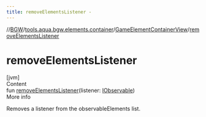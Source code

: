 ```yaml
---
title: removeElementsListener -
---
```

//[BGW](../../../index.md)/[tools.aqua.bgw.elements.container](../index.md)/[GameElementContainerView](index.md)/[removeElementsListener](remove-elements-listener.md)



# removeElementsListener  
[jvm]  
Content  
fun [removeElementsListener](remove-elements-listener.md)(listener: [IObservable](../../tools.aqua.bgw.observable/-i-observable/index.md))  
More info  


Removes a listener from the observableElements list.

  



